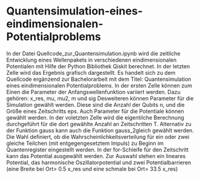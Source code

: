 # Quantensimulation-eines-eindimensionalen-Potentialproblems
In der Datei Quellcode_zur_Quantensimulation.ipynb wird die zeitliche Entwicklung eines Wellenpakets in verschiedenen eindimensionalen Potentialen mit Hilfe der Python Bibliothek Qiskit berechnet. In der letzten Zelle wird das Ergebnis grafisch dargestellt. Es handelt sich zu dem Quellcode ergänzend zur Bachelorarbeit mit dem Titel: Quantensimulation eines eindimensionalen Potentialproblems.
In der ersten Zelle können zum Einen die Parameter der Anfangswellenfunktion variiert werden. Dazu gehören: x_res, mu, mu2, m und sig
Desweiteren können Parameter für die Simulation gewählt werden. Diese sind die Anzahl der Qubits n, und die Größe eines Zeitschritts eps.
Auch Parameter für die Potentiale können gewählt werden.
In der voletzten Zelle wird die eigentilche Berechnung durchgeführt für die dort gewählte Anzahl an Zeitschritten T. Alternativ zu der Funktion gauss kann auch die Funktion gauss_2gleich gewählt werden. Die Wahl definiert, ob die Wahrscheinlichkeitsverteilung für ein oder zwei gleiche Teilchen (mit entgegengesetztem Impuls) zu Beginn im Quantenregister eingestellt werden. 
In der for-Schleife für den Zeitschritt kann das Potential ausgewählt werden. Zur Auswahl stehen ein lineares Potential, das harmonische Oszillatorpotential und zwei Potentialbarrieren (eine Breite bei Ort> 0.5 x_res und eine schmale bei Ort= 33.5 x_res)
